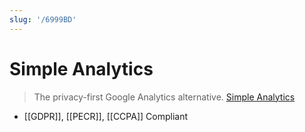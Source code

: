 ```yaml
---
slug: '/6999BD'
---
```


# Simple Analytics

> The privacy-first Google Analytics alternative. [Simple Analytics](https://www.simpleanalytics.com/)

- [[GDPR]], [[PECR]], [[CCPA]] Compliant
